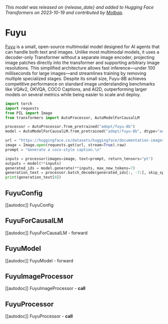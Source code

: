 <!--Copyright 2023 The HuggingFace Team. All rights reserved.

Licensed under the Apache License, Version 2.0 (the "License"); you may not use this file except in compliance with
the License. You may obtain a copy of the License at

http://www.apache.org/licenses/LICENSE-2.0

Unless required by applicable law or agreed to in writing, software distributed under the License is distributed on
an "AS IS" BASIS, WITHOUT WARRANTIES OR CONDITIONS OF ANY KIND, either express or implied. See the License for the
specific language governing permissions and limitations under the License.

⚠️ Note that this file is in Markdown but contain specific syntax for our doc-builder (similar to MDX) that may not be
rendered properly in your Markdown viewer.

-->
*This model was released on {release_date} and added to Hugging Face Transformers on 2023-10-19 and contributed by [Molbap](https://huggingface.co/Molbap).*

# Fuyu

[Fuyu](https://www.adept.ai/blog/fuyu-8b) is a small, open-source multimodal model designed for AI agents that can handle both text and images. Unlike most multimodal models, it uses a decoder-only Transformer without a separate image encoder, projecting image patches directly into the transformer and supporting arbitrary image resolutions. This simplified architecture allows fast inference—under 100 milliseconds for large images—and streamlines training by removing multiple specialized stages. Despite its small size, Fuyu-8B achieves competitive performance on standard image understanding benchmarks like VQAv2, OKVQA, COCO Captions, and AI2D, outperforming larger models on several metrics while being easier to scale and deploy.

<hfoptions id="usage">
<hfoption id="Pipeline">

</hfoption>
<hfoption id="AutoModel">

```py
import torch
import requests
from PIL import Image
from transformers import AutoProcessor, AutoModelForCausalLM

processor = AutoProcessor.from_pretrained("adept/fuyu-8b")
model = AutoModelForCausalLM.from_pretrained("adept/fuyu-8b", dtype="auto")

url = "https://huggingface.co/datasets/huggingface/documentation-images/resolve/main/pipeline-cat-chonk.jpeg"
image = Image.open(requests.get(url, stream=True).raw)
prompt = "Generate a coco-style caption.\n"

inputs = processor(images=image, text=prompt, return_tensors="pt")
outputs = model(**inputs)
generated_ids = model.generate(**inputs, max_new_tokens=7)
generation_text = processor.batch_decode(generated_ids[:, -7:], skip_special_tokens=True)
print(generation_text[0])
```

</hfoption>
</hfoptions>

## FuyuConfig

[[autodoc]] FuyuConfig

## FuyuForCausalLM

[[autodoc]] FuyuForCausalLM
    - forward

## FuyuModel

[[autodoc]] FuyuModel
    - forward

## FuyuImageProcessor

[[autodoc]] FuyuImageProcessor
    - __call__

## FuyuProcessor

[[autodoc]] FuyuProcessor
    - __call__
